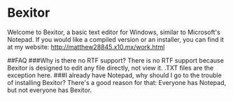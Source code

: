 # Bexitor
Welcome to Bexitor, a basic text editor for Windows, similar to Microsoft's Notepad. If you would like a compiled version or an installer, you can find it at my website: http://matthew28845.x10.mx/work.html

##FAQ
###Why is there no RTF support?
There is no RTF support because Bexitor is designed to edit any file directly, not view it. .TXT files are the exception here. 
###I already have Notepad, why should I go to the trouble of installing Bexitor?
There's a good reason for that: Everyone has Notepad, but not everyone has Bexitor. 

